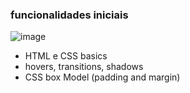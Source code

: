 ### funcionalidades iniciais
![image](https://github.com/user-attachments/assets/4e8e286a-611c-45aa-91a2-f8244714804f)
* HTML e CSS basics
*  hovers, transitions, shadows
*  CSS box Model (padding and margin) 

